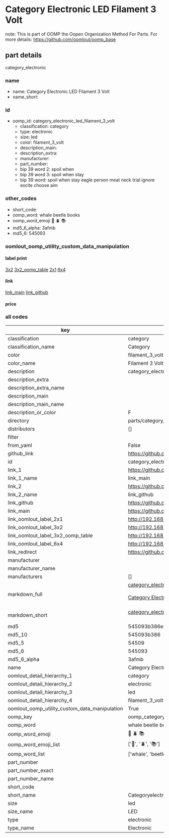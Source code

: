 # Category Electronic LED Filament 3 Volt  

note: This is part of OOMP the Oopen Organization Method For Parts. For more details: https://github.com/oomlout/oomp_base

##  part details
  



category_electronic



### name
* name: Category Electronic LED Filament 3 Volt
* name_short: 
### id
* oomp_id: category_electronic_led_filament_3_volt
  * classification: category
  * type: electronic
  * size: led
  * color: filament_3_volt
  * description_main: 
  * description_extra: 
  * manufacturer: 
  * part_number: 
  * bip 39 word 2: spoil when
  * bip 39 word 3: spoil when stay
  * bip 39 word: spoil when stay eagle person meat neck trial ignore excite choose aim

### other_codes
* short_code: 
* oomp_word: whale beetle books
* oomp_word_emoji :whale: :beetle: :books:
* md5_6_alpha: 3afmb
* md5_6: 545093






### oomlout_oomp_utility_custom_data_manipulation
#### label print
[3x2](http://192.168.1.245:1112/?label=oomp%203afmb)
[3x2_oomp_table](http://192.168.1.108:1112/?label=oomp%203afmb)
[2x1](http://192.168.1.242:1112/?label=oomp%203afmb)
[6x4](http://192.168.1.55:1112/?label=oomp%203afmb)    

#### link

[link_main](https://github.com/oomlout/oomlout_oomp_version_1_messy/tree/main/parts/category_electronic_led_filament_3_volt) [link_github](https://github.com/oomlout/oomlout_oomp_version_1_messy/tree/main/parts/category_electronic_led_filament_3_volt)                             

#### price







### all codes 
| key | value |  
| --- | --- |  
| classification | category |  
| classification_name | Category |  
| color | filament_3_volt |  
| color_name | Filament 3 Volt |  
| description | category_electronic |  
| description_extra |  |  
| description_extra_name |  |  
| description_main |  |  
| description_main_name |  |  
| description_or_color | F  |  
| directory | parts/category_electronic_led_filament_3_volt |  
| distributors | [] |  
| filter |  |  
| from_yaml | False |  
| github_link | https://github.com/oomlout/oomlout_oomp_part_src/tree/main/parts/category_electronic_led_filament_3_volt |  
| id | category_electronic_led_filament_3_volt |  
| link_1 | https://github.com/oomlout/oomlout_oomp_version_1_messy/tree/main/parts/category_electronic_led_filament_3_volt |  
| link_1_name | link_main |  
| link_2 | https://github.com/oomlout/oomlout_oomp_version_1_messy/tree/main/parts/category_electronic_led_filament_3_volt |  
| link_2_name | link_github |  
| link_github | https://github.com/oomlout/oomlout_oomp_version_1_messy/tree/main/parts/category_electronic_led_filament_3_volt |  
| link_main | https://github.com/oomlout/oomlout_oomp_version_1_messy/tree/main/parts/category_electronic_led_filament_3_volt |  
| link_oomlout_label_2x1 | http://192.168.1.242:1112/?label=oomp%203afmb |  
| link_oomlout_label_3x2 | http://192.168.1.245:1112/?label=oomp%203afmb |  
| link_oomlout_label_3x2_oomp_table | http://192.168.1.108:1112/?label=oomp%203afmb |  
| link_oomlout_label_6x4 | http://192.168.1.55:1112/?label=oomp%203afmb |  
| link_redirect | https://github.com/oomlout/oomlout_oomp_version_1_messy/tree/main/parts/category_electronic_led_filament_3_volt |  
| manufacturer |  |  
| manufacturer_name |  |  
| manufacturers | [] |  
| markdown_full | [category_electronic_led_filament_3_volt](none)<br>[](none)<br>[Category Electronic Led Filament 3 Volt](none)<br><br> |  
| markdown_short | [category_electronic_led_filament_3_volt](none)<br><br> |  
| md5 | 545093b386e832762851a451a9fe8e92 |  
| md5_10 | 545093b386 |  
| md5_5 | 54509 |  
| md5_6 | 545093 |  
| md5_6_alpha | 3afmb |  
| name | Category Electronic LED Filament 3 Volt |  
| oomlout_detail_hierarchy_1 | category |  
| oomlout_detail_hierarchy_2 | electronic |  
| oomlout_detail_hierarchy_3 | led |  
| oomlout_detail_hierarchy_4 | filament_3_volt |  
| oomlout_oomp_utility_custom_data_manipulation | True |  
| oomp_key | oomp_category_electronic_led_filament_3_volt |  
| oomp_word | whale beetle books |  
| oomp_word_emoji | :whale: :beetle: :books: |  
| oomp_word_emoji_list | [':whale:', ':beetle:', ':books:'] |  
| oomp_word_list | ['whale', 'beetle', 'books'] |  
| part_number |  |  
| part_number_exact |  |  
| part_number_name |  |  
| short_code |  |  
| short_name | Categoryelectronic |  
| size | led |  
| size_name | LED |  
| type | electronic |  
| type_name | Electronic |  

